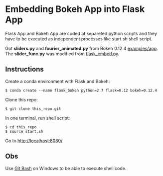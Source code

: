 # Embedding Bokeh App into Flask App

Flask App and Bokeh App are coded at separeted python scripts and they have to be executed as independent processes like start.sh shell script.

Got **sliders.py** and **fourier_animated.py** from Bokeh 0.12.4 [examples/app](https://github.com/bokeh/bokeh/tree/0.12.4/examples/app).
The **slider_func.py** was modified from [flask_embed.py](https://github.com/bokeh/bokeh/blob/0.12.4/examples/howto/server_embed/flask_embed.py).


## Instructions

Create a conda environment with Flask and Bokeh:

    $ conda create --name flask_bokeh python=2.7 flask=0.12 bokeh=0.12.4

Clone this repo:

    $ git clone this_repo.git

In one terminal, run shell script:

    $ cd this_repo
    $ source start.sh

Go to [http://localhost:8080/](http://localhost:8080/)


## Obs

Use [Git Bash](https://git-for-windows.github.io/) on Windows to be able to execute shell code.
